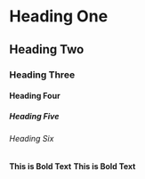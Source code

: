 # Heading One
## Heading Two
### Heading Three
#### Heading Four
##### Heading Five
###### Heading Six


**This is Bold Text**
__This is Bold Text__
